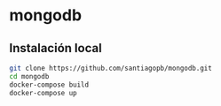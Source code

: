 # mongodb

## Instalación local
```bash
git clone https://github.com/santiagopb/mongodb.git
cd mongodb
docker-compose build
docker-compose up
```

